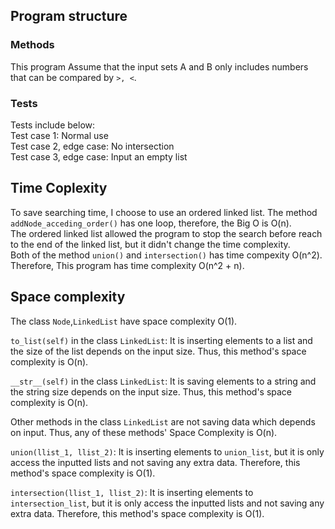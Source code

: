 ## Program structure
### Methods
This program Assume that the input sets A and B only includes numbers that can be compared by `>, <`.  

### Tests
Tests include below:   
Test case 1: Normal use   
Test case 2, edge case: No intersection  
Test case 3, edge case: Input an empty list  

## Time Coplexity
To save searching time, I choose to use an ordered linked list. The method `addNode_acceding_order()` has one loop, therefore, the Big O is O(n).  
The ordered linked list allowed the program to stop the search before reach to the end of the linked list, but it didn't change the time complexity.  
Both of the method `union()` and `intersection()` has time compexity O(n^2).  
Therefore, This program has time complexity O(n^2 + n).  

## Space complexity  
The class `Node`,`LinkedList` have space complexity O(1).  

`to_list(self)` in the class `LinkedList`: It is inserting elements to a list and the size of the list depends on the input size. Thus, this method's space complexity is O(n).  

`__str__(self)` in the class `LinkedList`: It is saving elements to a string and the string size depends on the input size. Thus, this method's space complexity is O(n).

Other methods in the class `LinkedList` are not saving data which depends on input. Thus, any of these methods' Space Complexity is O(n).

`union(llist_1, llist_2)`: It is inserting elements to `union_list`, but it is only access the inputted lists and not saving any extra data. Therefore, this method's space complexity is O(1).  

`intersection(llist_1, llist_2)`: It is inserting elements to `intersection_list`, but it is only access the inputted lists and not saving any extra data. Therefore, this method's space complexity is O(1). 

